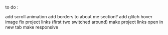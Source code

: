 to do :


add scroll animation 
add borders to about me section?
add glitch hover image 
fix project links (first two switched around)
make project links open in new tab 
make responsive 
